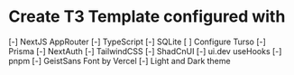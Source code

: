 # Create T3 Template configured with 

[-] NextJS AppRouter
[-] TypeScript
[-] SQLite 
[ ] Configure Turso
[-] Prisma 
[-] NextAuth 
[-] TailwindCSS
[-] ShadCnUI
[-] ui.dev useHooks
[-] pnpm
[-] GeistSans Font by Vercel
[-] Light and Dark theme
